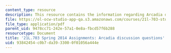 ```yaml
---
content_type: resource
description: This resource contains the information regarding Arcadia discussion questions.
file: https://ol-ocw-studio-app-qa.s3.amazonaws.com/courses/21l-703-studies-in-drama-stoppard-and-company-spring-2014/93842454c0b7da3933000f01056a444e_MIT21L_703S14_Arcadia.pdf
file_type: application/pdf
parent_uid: 9478cc71-242e-57a1-0e8a-fbcd57f6b288
resourcetype: Document
title: '21L.703 Spring 2014 Assignments: Arcadia discussion questions'
uid: 93842454-c0b7-da39-3300-0f01056a444e
---
```

